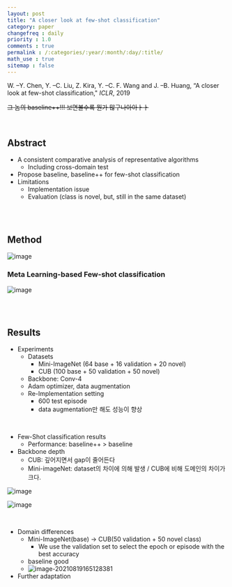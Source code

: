 ```yaml
---
layout: post
title: "A closer look at few-shot classification"
category: paper
changefreq : daily
priority : 1.0
comments : true
permalink : /:categories/:year/:month/:day/:title/
math_use : true
sitemap : false
---
```


W. –Y. Chen, Y. –C. Liu, Z. Kira, Y. –C. F. Wang and J. –B. Huang, “A closer look at few-shot classification," *ICLR*, 2019

~~그 놈의 baseline++!!! 보면볼수록 뭔가 많구나아아ㅏㅏ~~

<br>

## Abstract

- A consistent comparative analysis of representative algorithms
  - Including cross-domain test
- Propose baseline, baseline++ for few-shot classification
- Limitations
  - Implementation issue
  - Evaluation (class is novel, but, still in the same dataset)

<br>

<br>

## Method

![image](https://user-images.githubusercontent.com/85778937/130028598-c464bc28-e3d0-4a93-a5ce-bdb982b67cf7.png)

### Meta Learning-based Few-shot classification

![image](https://user-images.githubusercontent.com/85778937/130028724-005e87c4-0c44-41dd-bac4-c1036ca238ea.png)

<br>

<br>

## Results

- Experiments
  - Datasets
    - Mini-ImageNet (64 base + 16 validation + 20 novel)
    - CUB (100 base + 50 validation + 50 novel)
  - Backbone: Conv-4
  - Adam optimizer, data augmentation
  - Re-Implementation setting
    - 600 test episode
    - data augmentation만 해도 성능이 향상

<br>

- Few-Shot classification results
  - Performance: baseline++ > baseline
- Backbone depth
  - CUB: 깊어지면서 gap이 줄어든다
  - Mini-imageNet: dataset의 차이에 의해 발생 / CUB에 비해 도메인의 차이가 크다.

![image](https://user-images.githubusercontent.com/85778937/130029519-a56051ed-630a-4774-8ade-b7feaa353c26.png)

![image](https://user-images.githubusercontent.com/85778937/130029550-d0705570-3e68-4191-9b8e-4c68117031f4.png)

<br>

- Domain differences
  - Mini-ImageNet(base) → CUB(50 validation + 50 novel class)
    - We use the validation set to select the epoch or episode with the best accuracy
  - baseline good
  - ![image-20210819165128381](C:\Users\bluec\AppData\Roaming\Typora\typora-user-images\image-20210819165128381.png)
- Further adaptation

